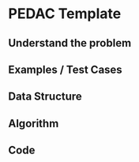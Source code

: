 # PEDAC Template

## Understand the problem

## Examples / Test Cases

## Data Structure

## Algorithm

## Code


